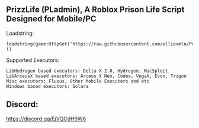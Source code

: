 ## PrizzLife (PLadmin), A Roblox Prison Life Script Designed for Mobile/PC
Loadstring:
```
loadstring(game:HttpGet('https://raw.githubusercontent.com/elliexmln/PrizzLife/main/pladmin.lua'))()
```

Supported Executors:
```
LibHydrogen based executors: Delta X 2.0, Hydrogen, MacSploit
LibArceusX based executors: Arceus X Neo, Codex, VegaX, Evon, Trigon
Misc executors: Fluxus, Other Mobile Executors and etc
Windows based executors: Solara
```

## Discord:
https://discord.gg/EjVQCdH6W6
